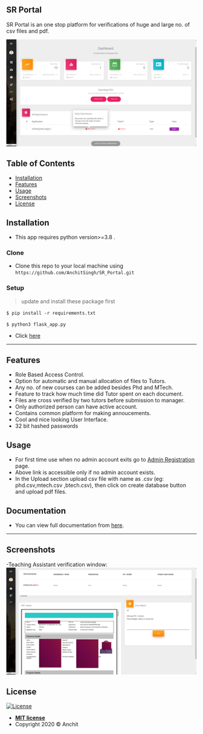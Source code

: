 ## SR Portal

SR Portal is an one stop platform for verifications of huge and large no. of csv files and pdf.

![Alt text](/screenshots/p8.png?raw=true "SR Portal")

## Table of Contents

- [Installation](#installation)
- [Features](#features)
- [Usage](#usage)
- [Screenshots](#screen)
- [License](#license)



## Installation

- This app requires python version>=3.8 .

### Clone

- Clone this repo to your local machine using `https://github.com/AnchitSingh/SR_Portal.git`

### Setup



> update and install these package first

```shell
$ pip install -r requirements.txt
```

> 

```shell
$ python3 flask_app.py
```
- Click <a href="http://127.0.0.1:5000" target="_blank">here</a>
---

## Features

- Role Based Access Control.
- Option for automatic and manual allocation of files to Tutors.
- Any no. of new courses can be added besides Phd and MTech.
- Feature to track how much time did Tutor spent on each document.
- Files are cross verified by two tutors before submission to manager.
- Only authorized person can have active account.
- Contains common platform for making annoucements.
- Cool and nice looking User Interface.
- 32 bit hashed passwords
## Usage 
- For first time use when no admin account exits go to <a href="http://127.0.0.1:5000/admin_register/1800" target="_blank">Admin Registration</a> page.
- Above link is accessible only if no admin account exists. 
- In the Upload section upload csv file with name as <course name>.csv (eg: phd.csv,mtech.csv ,btech.csv), then click on create database button and upload pdf files.


## Documentation
- You can view full documentation from  <a href="https://github.com/AnchitSingh/FlaskBeta/blob/master/SR_Portal.docx?raw=true" target="_blank">here</a>.

---
## Screenshots
-Teaching Assistant verification window:
![Alt text](/screenshots/p61.png?raw=true "SR Portal")


## License

[![License](http://img.shields.io/:license-mit-blue.svg?style=flat-square)](http://badges.mit-license.org)

- **[MIT license](http://opensource.org/licenses/mit-license.php)**
- Copyright 2020 © Anchit

